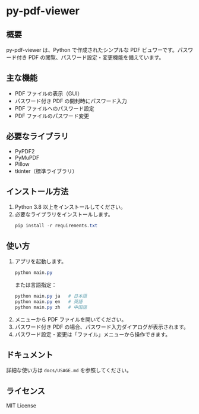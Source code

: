 # py-pdf-viewer

## 概要

py-pdf-viewer は、Python で作成されたシンプルな PDF ビュワーです。パスワード付き PDF の閲覧、パスワード設定・変更機能を備えています。

## 主な機能

- PDF ファイルの表示（GUI）
- パスワード付き PDF の開封時にパスワード入力
- PDF ファイルへのパスワード設定
- PDF ファイルのパスワード変更

## 必要なライブラリ

- PyPDF2
- PyMuPDF
- Pillow
- tkinter（標準ライブラリ）

## インストール方法

1. Python 3.8 以上をインストールしてください。
2. 必要なライブラリをインストールします。
   ```powershell
   pip install -r requirements.txt
   ```

## 使い方

1. アプリを起動します。
   ```powershell
   python main.py
   ```
   または言語指定：
   ```powershell
   python main.py ja   # 日本語
   python main.py en   # 英語
   python main.py zh   # 中国語
   ```
2. メニューから PDF ファイルを開いてください。
3. パスワード付き PDF の場合、パスワード入力ダイアログが表示されます。
4. パスワード設定・変更は「ファイル」メニューから操作できます。

## ドキュメント

詳細な使い方は `docs/USAGE.md` を参照してください。

## ライセンス

MIT License
